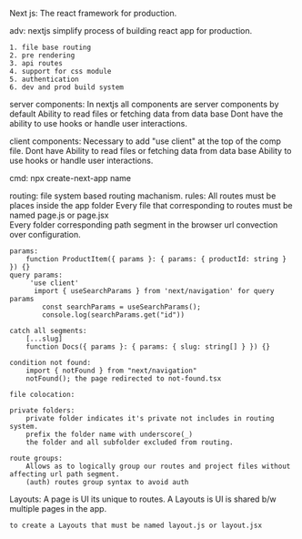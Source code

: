 Next js: The react framework for production.

adv:
    nextjs simplify process of building react app for production.

    1. file base routing
    2. pre rendering
    3. api routes
    4. support for css module
    5. authentication
    6. dev and prod build system
    
server components:
    In nextjs all components are server components by default
    Ability to read files or fetching data from data base
    Dont have the ability to use hooks or handle user interactions.

client components:
    Necessary to add "use client" at the top of the comp file.
    Dont have Ability to read files or fetching data from data base
    Ability to use hooks or handle user interactions.

cmd:
    npx create-next-app name

routing:
    file system based routing machanism.
    rules:
        All routes must be places inside the app folder
        Every file that corresponding to routes must be named page.js or page.jsx   
        Every folder corresponding path segment in the browser url
    convection over configuration.

    params:
        function ProductItem({ params }: { params: { productId: string } }) {}
    query params:
         'use client'
          import { useSearchParams } from 'next/navigation' for query params
            const searchParams = useSearchParams();
            console.log(searchParams.get("id"))

    catch all segments:
        [...slug] 
        function Docs({ params }: { params: { slug: string[] } }) {}

    condition not found:
        import { notFound } from "next/navigation"
        notFound(); the page redirected to not-found.tsx

    file colocation:

    private folders:
        private folder indicates it's private not includes in routing system.
        prefix the folder name with underscore(_)
        the folder and all subfolder excluded from routing.

    route groups:
        Allows as to logically group our routes and project files without affecting url path segment.
        (auth) routes group syntax to avoid auth


Layouts:
    A page is UI its unique to routes.
    A Layouts is UI is shared b/w multiple pages in the app.
    
    to create a Layouts that must be named layout.js or layout.jsx   

